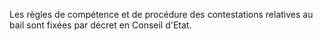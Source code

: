   
 Les règles de compétence et de procédure des contestations relatives au bail sont fixées par décret en Conseil d'Etat.  

  

